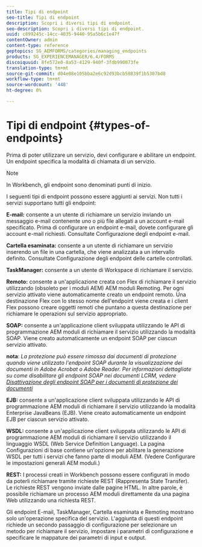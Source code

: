 ```yaml
---
title: Tipi di endpoint
seo-title: Tipi di endpoint
description: Scopri i diversi tipi di endpoint.
seo-description: Scopri i diversi tipi di endpoint.
uuid: c899245c-14cc-4035-9440-95a5b6c1e47f
contentOwner: admin
content-type: reference
geptopics: SG_AEMFORMS/categories/managing_endpoints
products: SG_EXPERIENCEMANAGER/6.4/FORMS
discoiquuid: 8fe572e0-8a53-4129-940f-3fdb990073fe
translation-type: tm+mt
source-git-commit: d04e08e105bba2e6c92d93bcb58839f1b5307bd8
workflow-type: tm+mt
source-wordcount: '448'
ht-degree: 0%

---
```



# Tipi di endpoint {#types-of-endpoints}

Prima di poter utilizzare un servizio, devi configurare e abilitare un endpoint. Un endpoint specifica la modalità di chiamata di un servizio.

>[!NOTE]
>
>In Workbench, gli endpoint sono denominati punti di inizio.

I seguenti tipi di endpoint possono essere aggiunti ai servizi. Non tutti i servizi supportano tutti gli endpoint:

**E-mail:** consente a un utente di richiamare un servizio inviando un messaggio e-mail contenente uno o più file allegati a un account e-mail specificato. Prima di configurare un endpoint e-mail, dovete configurare gli account e-mail richiesti. Consultate Configurazione degli endpoint e-mail.

**Cartella esaminata:** consente a un utente di richiamare un servizio inserendo un file in una cartella, che viene analizzata a un intervallo definito. Consultate Configurazione degli endpoint delle cartelle controllati.

**TaskManager:** consente a un utente di Workspace di richiamare il servizio.

**Remoto:** consente a un&#39;applicazione creata con Flex di richiamare il servizio utilizzando (obsoleto per i moduli AEM) AEM moduli Remoting. Per ogni servizio attivato viene automaticamente creato un endpoint remoto. Una destinazione Flex con lo stesso nome dell&#39;endpoint viene creata e i client Flex possono creare oggetti remoti che puntano a questa destinazione per richiamare le operazioni sul servizio appropriato.

**SOAP:** consente a un&#39;applicazione client sviluppata utilizzando le API di programmazione AEM moduli di richiamare il servizio utilizzando la modalità SOAP. Viene creato automaticamente un endpoint SOAP per ciascun servizio attivato.

**nota**:  *La protezione può essere rimossa dai documenti di protezione quando viene utilizzato l&#39;endpoint SOAP durante la visualizzazione dei documenti in  Adobe Acrobat o  Adobe Reader. Per informazioni dettagliate su come disabilitare gli endpoint SOAP nei documenti LCRM, vedere [Disattivazione degli endpoint SOAP per i documenti di protezione dei documenti](/help/forms/using/admin-help/configuring-client-server-options.md#disable-soap-endpoints-for-document-security-documents)*

**EJB:** consente a un&#39;applicazione client sviluppata utilizzando le API di programmazione AEM moduli di richiamare il servizio utilizzando la modalità Enterprise JavaBeans (EJB). Viene creato automaticamente un endpoint EJB per ciascun servizio attivato.

**WSDL:** consente a un&#39;applicazione client sviluppata utilizzando le API di programmazione AEM moduli di richiamare il servizio utilizzando il linguaggio WSDL (Web Service Definition Language). La pagina Configurazioni di base contiene un&#39;opzione per abilitare la generazione WSDL per tutti i servizi che fanno parte di moduli AEM. (Vedere Configurare le impostazioni generali AEM moduli.)

**REST:** I processi creati in Workbench possono essere configurati in modo da poterli richiamare tramite richieste REST (Rappresenta State Transfer). Le richieste REST vengono inviate dalle pagine HTML. In altre parole, è possibile richiamare un processo AEM moduli direttamente da una pagina Web utilizzando una richiesta REST.

Gli endpoint E-mail, TaskManager, Cartella esaminata e Remoting mostrano solo un&#39;operazione specifica del servizio. L&#39;aggiunta di questi endpoint richiede un secondo passaggio di configurazione per selezionare un metodo per richiamare il servizio, impostare i parametri di configurazione e specificare le mappature dei parametri di input e output.
